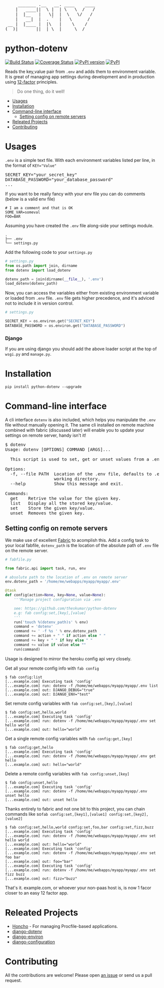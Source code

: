 <pre>
     _______ .__   __. ____    ____
    |   ____||  \ |  | \   \  /   /
    |  |__   |   \|  |  \   \/   /
    |   __|  |  . `  |   \      /
 __ |  |____ |  |\   |    \    /
(__)|_______||__| \__|     \__/
</pre>
# python-dotenv

[![Build Status](https://travis-ci.org/theskumar/python-dotenv.svg?branch=master)](https://travis-ci.org/theskumar/python-dotenv) [![Coverage Status](https://coveralls.io/repos/theskumar/python-dotenv/badge.svg?branch=master)](https://coveralls.io/r/theskumar/python-dotenv?branch=master) [![PyPI version](https://badge.fury.io/py/python-dotenv.svg)](http://badge.fury.io/py/python-dotenv) [![PyPI](https://img.shields.io/pypi/dm/python-dotenv.svg)]()

Reads the key,value pair from `.env` and adds them to environment variable. It is great of managing app settings during development and in production using [12-factor] principles.

> Do one thing, do it well!

<!-- MarkdownTOC -->

- [Usages](#usages)
- [Installation](#installation)
- [Command-line interface](#command-line-interface)
  - [Setting config on remote servers](#setting-config-on-remote-servers)
- [Releated Projects](#releated-projects)
- [Contributing](#contributing)

<!-- /MarkdownTOC -->


[12-factor]: http://12factor.net/

# Usages

`.env` is a simple text file. With each environment variables listed per line, in the format of `KEY="Value"`

<pre>
SECRET_KEY="your_secret_key"
DATABASE_PASSWORD="your_database_password"
...
</pre>

If you want to be really fancy with your env file you can do comments (below is a valid env file)

```shell
# I am a comment and that is OK
SOME_VAR=someval
FOO=BAR
```

Assuming you have created the `.env` file along-side your settings module.
```
.
├── .env
└── settings.py
```

Add the following code to your `settings.py`

```python
# settings.py
from os.path import join, dirname
from dotenv import load_dotenv

dotenv_path = join(dirname(__file__), '.env')
load_dotenv(dotenv_path)
```

Now, you can access the variables either from existing environment variable or loaded from `.env` file. `.env` file gets higher precedence, and it's adviced not to include it in version control.

```python
# settings.py

SECRET_KEY = os.environ.get("SECRET_KEY")
DATABASE_PASSWORD = os.environ.get("DATABASE_PASSWORD")
```

### Django

If you are using django you should add the above loader script at the top of `wsgi.py` and `manage.py`.


# Installation

```
pip install python-dotenv --upgrade
```


# Command-line interface

A cli interface `dotenv` is also included, which helps you manipulate the `.env` file without manually opening it. The same cli installed on remote machine combined with fabric (discussed later) will enable you to update your settings on remote server, handy isn't it!

<pre>
$ dotenv
Usage: dotenv [OPTIONS] COMMAND [ARGS]...

  This script is used to set, get or unset values from a .env file.

Options:
  -f, --file PATH  Location of the .env file, defaults to .env file in current
                   working directory.
  --help           Show this message and exit.

Commands:
  get    Retrive the value for the given key.
  list   Display all the stored key/value.
  set    Store the given key/value.
  unset  Removes the given key.
</pre>

## Setting config on remote servers

We make use of excellent [Fabric] to acomplish this. Add a config task to your local fabfile, `dotenv_path` is the location of the absolute path of `.env` file on the remote server.

[Fabric]: http://www.fabfile.org/

```python
# fabfile.py

from fabric.api import task, run, env

# absolute path to the location of .env on remote server
env.dotenv_path = '/home/me/webapps/myapp/myapp/.env'

@task
def config(action=None, key=None, value=None):
    '''Manage project configuration via .env

    see: https://github.com/theskumar/python-dotenv
    e.g: fab config:set,[key],[value]
    '''
    run('touch %(dotenv_path)s' % env)
    command = 'dotenv'
    command += ' -f %s ' % env.dotenv_path
    command += action + " " if action else " "
    command += key + " " if key else " "
    command += value if value else ""
    run(command)
```

Usage is designed to mirror the heroku config api very closely.

Get all your remote config info with `fab config`
```
$ fab config:list
[...example.com] Executing task 'config'
[...example.com] run: dotenv -f /home/me/webapps/myapp/myapp/.env list
[...example.com] out: DJANGO_DEBUG="true"
[...example.com] out: DJANGO_ENV="test"
```

Set remote config variables with `fab config:set,[key],[value]`
```
$ fab config:set,hello,world
[...example.com] Executing task 'config'
[...example.com] run: dotenv -f /home/me/webapps/myapp/myapp/.env set hello world
[...example.com] out: hello="world"
```

Get a single remote config variables with `fab config:get,[key]`
```
$ fab config:get,hello
[...example.com] Executing task 'config'
[...example.com] run: dotenv -f /home/me/webapps/myapp/myapp/.env get hello
[...example.com] out: hello="world"
```

Delete a remote config variables with `fab config:unset,[key]`
```
$ fab config:unset,hello
[...example.com] Executing task 'config'
[...example.com] run: dotenv -f /home/me/webapps/myapp/myapp/.env unset hello
[...example.com] out: unset hello
```

Thanks entirely to fabric and not one bit to this project, you can chain commands like so`fab config:set,[key1],[value1] config:set,[key2],[value2]`
```
$ fab config:set,hello,world config:set,foo,bar config:set,fizz,buzz
[...example.com] Executing task 'config'
[...example.com] run: dotenv -f /home/me/webapps/myapp/myapp/.env set hello world
[...example.com] out: hello="world"
[...example.com] Executing task 'config'
[...example.com] run: dotenv -f /home/me/webapps/myapp/myapp/.env set foo bar
[...example.com] out: foo="bar"
[...example.com] Executing task 'config'
[...example.com] run: dotenv -f /home/me/webapps/myapp/myapp/.env set fizz buzz
[...example.com] out: fizz="buzz"
```

That's it. example.com, or whoever your non-paas host is, is now 1 facor closer to an easy 12 factor app.

# Releated Projects

- [Honcho](https://github.com/nickstenning/honcho) - For managing Procfile-based applications.
- [django-dotenv](https://github.com/jpadilla/django-dotenv)
- [django-environ](https://github.com/joke2k/django-environ)
- [django-configuration](https://github.com/jezdez/django-configurations)

# Contributing

All the contributions are welcome! Please open [an issue] or send us a pull request.

[an issue]: https://github.com/theskumar/python-dotenv/issues/new
